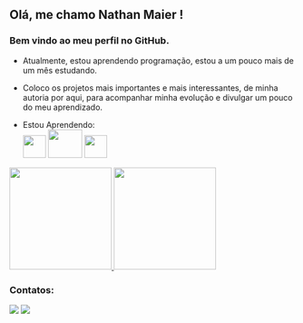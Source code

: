 ## Olá, me chamo Nathan Maier !
### Bem vindo ao meu perfil no GitHub.

- Atualmente, estou aprendendo programação, estou a um pouco mais de um mês estudando.
- Coloco os projetos mais importantes e mais interessantes, de minha autoria por aqui, para acompanhar minha evolução e divulgar um pouco do meu
aprendizado.

- Estou Aprendendo: <br>
<img src="https://cdn.jsdelivr.net/gh/devicons/devicon/icons/html5/html5-original.svg" width="40" height="40"/>  <img src="https://cdn.jsdelivr.net/gh/devicons/devicon/icons/css3/css3-original-wordmark.svg" width="60" height="50" /> <img src="https://cdn.jsdelivr.net/gh/devicons/devicon/icons/javascript/javascript-original.svg" width="40" height="40" />

<div>
<a href="https://github.com/NathanMaier">
<img height="180em" src="https://github-readme-stats.vercel.app/api/top-langs/?username=NathanMaier&layout=compact&langs_count=7&theme=dracula"/>
<img height="180em" src="https://github-readme-stats.vercel.app/api?username=NathanMaier&show_icons=true&theme=dracula&include_all_commits=true&count_private=true"/></a>
</div>

          

### Contatos:
  <div>
  <a href="https://www.instagram.com/nathan_matheu.s/" target"_blank"><img src="https://img.shields.io/badge/-Instagram-%23E4405F?style=for-the-badge&logo=instagram&logoColor=white" target="_blank"></a> <a href = "mailto:nathanmaier13@hotmail.com"><img src="https://img.shields.io/badge/Gmail-D14836?style=for-the-badge&logo=gmail&logoColor=white" target="_blank"></a>
  </div>
  

          

          
<!--
**NathanMaier/NathanMaier** is a ✨ _special_ ✨ repository because its `README.md` (this file) appears on your GitHub profile.

Here are some ideas to get you started:

- 🔭 I’m currently working on ...
- 🌱 I’m currently learning ...
- 👯 I’m looking to collaborate on ...
- 🤔 I’m looking for help with ...
- 💬 Ask me about ...
- 📫 How to reach me: ...
- 😄 Pronouns: ...
- ⚡ Fun fact: ...
-->
